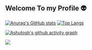 ## Welcome To my Profile 👽
[![Anurag's GitHub stats](https://github-readme-stats.vercel.app/api?username=raghunath704&show_icons=true&theme=discord_old_blurple&count_private=true)](https://github.com/anuraghazra/github-readme-stats)                    [![Top Langs](https://github-readme-stats.vercel.app/api/top-langs/?username=raghunath704&show_icons=true&theme=discord_old_blurple)](https://github.com/anuraghazra/github-readme-stats)

[![Ashutosh's github activity graph](https://activity-graph.herokuapp.com/graph?username=raghunath704&theme=github)](https://github.com/ashutosh00710/github-readme-activity-graph)

![](https://komarev.com/ghpvc/?username=raghunath704&color=blueviolet&style=plastic)

